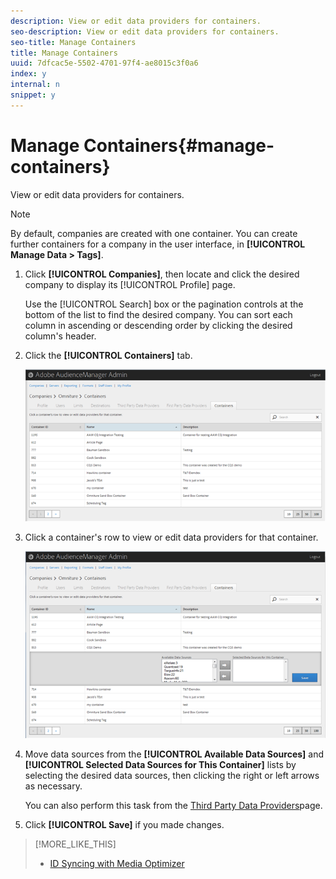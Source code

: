 ```yaml
---
description: View or edit data providers for containers.
seo-description: View or edit data providers for containers.
seo-title: Manage Containers
title: Manage Containers
uuid: 7dfcac5e-5502-4701-97f4-ae8015c3f0a6
index: y
internal: n
snippet: y
---
```


# Manage Containers{#manage-containers}

View or edit data providers for containers.

<!-- 

t_containers.xml

 -->

>[!NOTE]
>
>By default, companies are created with one container. You can create further containers for a company in the user interface, in **[!UICONTROL Manage Data > Tags]**.

1. Click **[!UICONTROL Companies]**, then locate and click the desired company to display its [!UICONTROL Profile] page.

   Use the [!UICONTROL Search] box or the pagination controls at the bottom of the list to find the desired company. You can sort each column in ascending or descending order by clicking the desired column's header. 
1. Click the **[!UICONTROL Containers]** tab.

   ![](assets/containers.png)

1. Click a container's row to view or edit data providers for that container.

   ![Step Result](assets/containers_edit.png)

1. Move data sources from the **[!UICONTROL Available Data Sources]** and **[!UICONTROL Selected Data Sources for This Container]** lists by selecting the desired data sources, then clicking the right or left arrows as necessary.

   You can also perform this task from the [Third Party Data Providers](../companies/admin-third-party-providers.md#task_E942DD674D794BA6B8EFD52FD866E689)page. 
1. Click **[!UICONTROL Save]** if you made changes.

>[!MORE_LIKE_THIS]
>
>* [ID Syncing with Media Optimizer](../companies/admin-amo-sync.md#concept_2B5537233DAA4860B3503B344F937D83)
